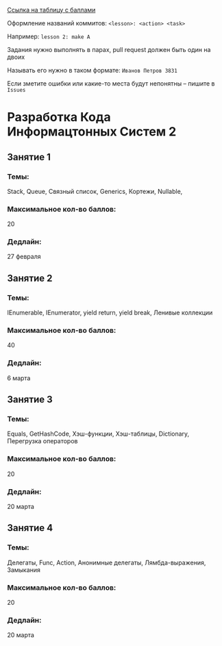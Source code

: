 [Ссылка на таблицу с баллами](https://docs.google.com/spreadsheets/d/13Y9ltoQjbEBExycbLLwomCm4XH_2bqPzbUZJqALQbzE)

Оформление названий коммитов: `<lesson>: <action> <task>`

Например: `lesson 2: make A`

Задания нужно выполнять в парах, pull request должен быть один на двоих

Называть его нужно в таком формате: `Иванов Петров 3831`

Если зметите ошибки или какие-то места будут непонятны – пишите в `Issues`

# Разработка Кода Информацтонных Систем 2

## Занятие 1

### Темы:

Stack, Queue, Связный список, Generics, Кортежи, Nullable, 

### Максимальное кол-во баллов:

20

### Дедлайн:

27 февраля

## Занятие 2

### Темы:

IEnumerable, IEnumerator, yield return, yield break, Ленивые коллекции

### Максимальное кол-во баллов:

40

### Дедлайн:

6 марта

## Занятие 3

### Темы:

Equals, GetHashCode, Хэш-функции, Хэш-таблицы, Dictionary, Перегрузка операторов

### Максимальное кол-во баллов:

20

### Дедлайн:

20 марта

## Занятие 4

### Темы:

Делегаты, Func, Action, Анонимные делегаты, Лямбда-выражения, Замыкания

### Максимальное кол-во баллов:

20

### Дедлайн:

20 марта
